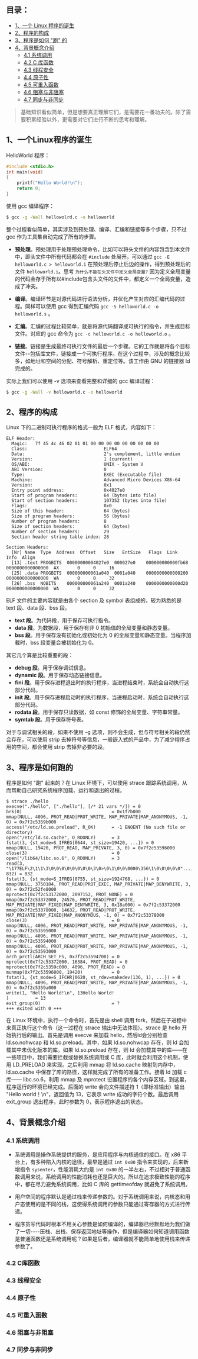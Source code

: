 
目录：
------
* [1、一个 Linux 程序的诞生](#1一个linux程序的诞生)
* [2、程序的构成](#2程序的构成)
* [3、程序是如何 "跑" 的](#3程序是如何跑的)
* [4、背景概念介绍](#4背景概念介绍)
  - [4.1 系统调用](#41-系统调用)
  - [4.2 C 库函数](#42-c库函数)
  - [4.3 线程安全](#43-线程安全)
  - [4.4 原子性](#44-原子性)
  - [4.5 可重入函数](#45-可重入函数)
  - [4.6 阻塞与非阻塞](#46-阻塞与非阻塞)
  - [4.7 同步与非同步](#47-同步与非同步)


> 基础知识看似简单，但是想要真正理解它们，是需要花一番功夫的。除了需要积累经验以外，更需要对它们进行不断的思考和理解。


## 1、一个Linux程序的诞生
HelloWorld 程序：
```c
#include <stdio.h>
int main(void)
{
    printf("Hello World!\n");
    return 0;
}
```

使用 gcc 编译程序：
```sh
$ gcc -g -Wall hellowolrd.c -o helloworld
```

整个过程看似简单，其实涉及到预处理、编译、汇编和链接等多个步骤，只不过 gcc 作为工具集自动完成了所有的步骤。
* **预处理**。预处理用于处理预处理命令，比如可以将头文件的内容包含到本文件中，即头文件中所有代码都会在 `#include` 处展开。可以通过 `gcc -E helloworld.c > helloworld.i` 在预处理后停止后边的操作，得到预处理后的文件 `helloworld.i`。思考 `为什么不能在头文件中定义全局变量?` 因为定义全局变量的代码会存于所有以#include包含头文件的文件中，都定义一个全局变量，造成了冲突。

* **编译**。编译环节是对源代码进行语法分析，并优化产生对应的汇编代码的过程。同样可以使用 gcc 得到汇编代码 `gcc -S helloworld.c -o helloworld.s` 。

* **汇编**。汇编的过程比较简单，就是将源代码翻译成可执行的指令，并生成目标文件。对应的 gcc 命令为 `gcc -c helloworld.c -o helloworld.o` 。

* **链接**。链接是生成最终可执行文件的最后一个步骤。它的工作就是将各个目标文件--包括库文件，链接成一个可执行程序。在这个过程中，涉及的概念比较多，如地址和空间的分配、符号解析、重定位等。该工作由 GNU 的链接器 ld 完成的。

实际上我们可以使用 -v 选项来查看完整和详细的 gcc 编译过程：
```sh
$ gcc -g -Wall -v helloworld.c -o helloworld
```

## 2、程序的构成
Linux 下的二进制可执行程序的格式一般为 ELF 格式，内容如下：
```
ELF Header:
  Magic:   7f 45 4c 46 02 01 01 00 00 00 00 00 00 00 00 00 
  Class:                             ELF64
  Data:                              2's complement, little endian
  Version:                           1 (current)
  OS/ABI:                            UNIX - System V
  ABI Version:                       0
  Type:                              EXEC (Executable file)
  Machine:                           Advanced Micro Devices X86-64
  Version:                           0x1
  Entry point address:               0x4027e0
  Start of program headers:          64 (bytes into file)
  Start of section headers:          107352 (bytes into file)
  Flags:                             0x0
  Size of this header:               64 (bytes)
  Size of program headers:           56 (bytes)
  Number of program headers:         8
  Size of section headers:           64 (bytes)
  Number of section headers:         29
  Section header string table index: 28

Section Headers:
  [Nr] Name  Type  Address  Offset   Size   EntSize   Flags  Link  Info  Align
  [13] .text PROGBITS  00000000004027e0  000027e0    000000000000fb68  0000000000000000  AX       0     0     16
  [25] .data PROGBITS  000000000061a040  0001a040    0000000000000200  0000000000000000  WA       0     0     32
  [26] .bss  NOBITS    000000000061a240  0001a240    0000000000000d20  0000000000000000  WA       0     0     32
```
ELF 文件的主要内容就是由各个 section 及 symbol 表组成的，较为熟悉的是 text 段、data 段、bss 段。
* **text 段**。为代码段，用于保存可执行指令。
* **data 段**。为数据段，用于保存有非 0 初始值的全局变量和静态变量。
* **bss 段**。用于保存没有初始化或初始化为 0 的全局变量和静态变量。当程序加载时，bss 段变量会被初始化为 0。

其它几个算是比较重要的段：
* **debug 段**。用于保存调试信息。
* **dynamic 段**。用于保存动态链接信息。
* **fini 段**。用于保存进程退出时的执行程序，当进程结束时，系统会自动执行这部分代码。
* **init 段**。用于保存进程启动时的执行程序，当进程启动时，系统会自动执行这部分代码。
* **rodata 段**。用于保存只读数据，如 const 修饰的全局变量、字符串常量。
* **symtab 段**。用于保存符号表。

对于与调试相关的段，如果不使用 -g 选项，则不会生成，但与符号相关的段仍然会存在，可以使用 strip 去掉符号等信息，一般嵌入式的产品中，为了减少程序占用的空间，都会使用 strip 去掉非必要的段。


## 3、程序是如何跑的
程序是如何 "跑" 起来的？在 Linux 环境下，可以使用 strace 跟踪系统调用，从而帮助自己研究系统程序加载、运行和退出的过程。

```
$ strace ./hello
execve("./hello", ["./hello"], [/* 21 vars */]) = 0
brk(0)                                  = 0x1f7b000
mmap(NULL, 4096, PROT_READ|PROT_WRITE, MAP_PRIVATE|MAP_ANONYMOUS, -1, 0) = 0x7f2c5359b000
access("/etc/ld.so.preload", R_OK)      = -1 ENOENT (No such file or directory)
open("/etc/ld.so.cache", O_RDONLY)      = 3
fstat(3, {st_mode=S_IFREG|0644, st_size=19420, ...}) = 0
mmap(NULL, 19420, PROT_READ, MAP_PRIVATE, 3, 0) = 0x7f2c53596000
close(3)                                = 0
open("/lib64/libc.so.6", O_RDONLY)      = 3
read(3, "\177ELF\2\1\1\3\0\0\0\0\0\0\0\0\3\0>\0\1\0\0\0000\356\1\0\0\0\0\0"..., 832) = 832
fstat(3, {st_mode=S_IFREG|0755, st_size=1924768, ...}) = 0
mmap(NULL, 3750184, PROT_READ|PROT_EXEC, MAP_PRIVATE|MAP_DENYWRITE, 3, 0) = 0x7f2c52fe8000
mprotect(0x7f2c53172000, 2097152, PROT_NONE) = 0
mmap(0x7f2c53372000, 24576, PROT_READ|PROT_WRITE, MAP_PRIVATE|MAP_FIXED|MAP_DENYWRITE, 3, 0x18a000) = 0x7f2c53372000
mmap(0x7f2c53378000, 14632, PROT_READ|PROT_WRITE, MAP_PRIVATE|MAP_FIXED|MAP_ANONYMOUS, -1, 0) = 0x7f2c53378000
close(3)                                = 0
mmap(NULL, 4096, PROT_READ|PROT_WRITE, MAP_PRIVATE|MAP_ANONYMOUS, -1, 0) = 0x7f2c53595000
mmap(NULL, 4096, PROT_READ|PROT_WRITE, MAP_PRIVATE|MAP_ANONYMOUS, -1, 0) = 0x7f2c53594000
mmap(NULL, 4096, PROT_READ|PROT_WRITE, MAP_PRIVATE|MAP_ANONYMOUS, -1, 0) = 0x7f2c53593000
arch_prctl(ARCH_SET_FS, 0x7f2c53594700) = 0
mprotect(0x7f2c53372000, 16384, PROT_READ) = 0
mprotect(0x7f2c5359c000, 4096, PROT_READ) = 0
munmap(0x7f2c53596000, 19420)           = 0
fstat(1, {st_mode=S_IFCHR|0620, st_rdev=makedev(136, 1), ...}) = 0
mmap(NULL, 4096, PROT_READ|PROT_WRITE, MAP_PRIVATE|MAP_ANONYMOUS, -1, 0) = 0x7f2c5359a000
write(1, "Hello World!\n", 13Hello World!
)          = 13
exit_group(0)                           = ?
+++ exited with 0 +++
```
在 Linux 环境中，执行一个命令时，首先是由 shell 调用 fork，然后在子进程中来真正执行这个命令（这一过程在 strace 输出中无法体现）。strace 是 hello 开始执行后的输出。首先是调用 execve 来加载 hello，然后ld会分别检查 ld.so.nohwcap 和 ld.so.preload。其中，如果 ld.so.nohwcap 存在，则 ld 会加载其中未优化版本的库。如果 ld.so.preload 存在，则 ld 会加载其中的库——在一些项目中，我们需要拦截或替换系统调用或 C 库，此时就会利用这个机制，使用 LD_PRELOAD 来实现。之后利用 mmap 将 ld.so.cache 映射到内存中，ld.so.cache 中保存了库的路径，这样就完成了所有的准备工作。接着 ld 加载 c 库—— libc.so.6，利用 mmap 及 mprotect 设置程序的各个内存区域，到这里，程序运行的环境已经完成。后面的 write 会向文件描述符 1（即标准输出）输出 "Hello world！\n"，返回值为 13，它表示 write 成功的字符个数。最后调用 exit_group 退出程序，此时参数为 0，表示程序退出的状态。

## 4、背景概念介绍
### 4.1 系统调用
* 系统调用是操作系统提供的服务，是应用程序与内核通信的接口。在 x86 平台上，有多种陷入内核的途径，最早是通过 `int 0x80` 指令来实现的，后来新增指令 `sysenter`，性能消耗大约是 `int 0x80` 的一半左右，不过相对于普通函数调用来说，系统调用的性能消耗也还是巨大的。所以在追求极致性能的程序中，都在尽力避免系统调用，比如 C 库的 gettimeofday 就避免了系统调用。

* 用户空间的程序默认是通过栈来传递参数的。对于系统调用来说，内核态和用户态使用的是不同的栈，这使得系统调用的参数只能通过寄存器的方式进行传递。

* 程序员写代码时根本不用关心参数是如何编译的，编译器已经默默地为我们做了一切----压栈、出栈、保存返回地址等操作，但是编译器如何知道调用函数是普通函数还是系统调用呢？如果是后者，编译器就不能简单地使用栈来传递参数了。

### 4.2 C库函数

### 4.3 线程安全

### 4.4 原子性

### 4.5 可重入函数

### 4.6 阻塞与非阻塞

### 4.7 同步与非同步
